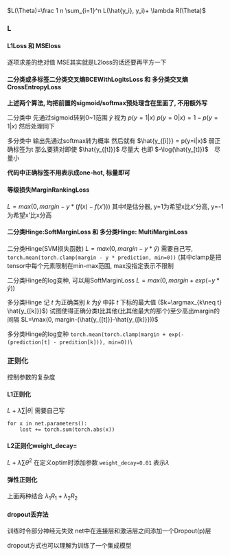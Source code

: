 $L(\Theta)=\frac 1 n \sum_{i=1}^n L(\hat{y_i}, y_i)+ \lambda R(\Theta)$

### L
#### L1Loss 和 MSEloss
逐项求差的绝对值
MSE其实就是L2loss的话还要再平方一下

#### 二分类或多标签二分类交叉熵BCEWithLogitsLoss 和 多分类交叉熵CrossEntropyLoss

**上述两个算法, 均把前置的sigmoid/softmax预处理含在里面了, 不用额外写**

二分类中
先通过sigmoid转到0~1范围
$\hat{y}$ 视为 $p(y=1|x)$
$p(y=0|x) = 1 - p(y=1|x)$
然后处理同下

多分类中
输出先通过softmax转为概率
然后就有 $\hat{y_{[i]}} = p(y=i|x)$
弱正确标签为t
那么要猜对即使 $\hat{y_{[t]}}$ 尽量大
也即 $-\log(\hat{y_[t]})$　尽量小

**代码中正确标签不用表示成one-hot, 标量即可**

#### 等级损失MarginRankingLoss
$L = max(0, margin - y*(f(x) - f(x')))$
其中f是估分器, y=1为希望x比x'分高, y=-1为希望x'比x分高

#### 二分类Hinge:SoftMarginLoss  和 多分类Hinge: MultiMarginLoss
二分类Hinge(SVM损失函数)
$L = max(0, margin-y*\hat{y})$
需要自己写, `torch.mean(torch.clamp(margin - y * prediction, min=0))` (其中clamp是把tensor中每个元素限制在min-max范围, max没指定表示不限制

二分类Hinge的log变种, 可以用SoftMarginLoss
$L= max(0, margin+exp(-y*\hat{y}))$

多分类Hinge
记 $t$ 为正确类别
$k$ 为$\hat{y}$ 中非 $t$ 下标的最大值 ($k=\argmax_{k\neq t} \hat{y_{[k]}}$)
试图使得正确分类t比其他(比其他最大的那个)至少高出margin的间隔
$L=\max(0, margin-(\hat{y_{[t]}}-\hat{y_{[k]}}))$

多分类Hinge的log变种
`torch.mean(torch.clamp(margin + exp(-(prediction[t] - predition[k])), min=0))`\

### 正则化
控制参数的复杂度

#### L1正则化
$L + \lambda \sum |\theta|$
需要自己写
```
for x in net.parameters():
    lost += torch.sum(torch.abs(x))
```

#### L2正则化weight_decay=
$L + \lambda \sum \theta^2$
在定义optim时添加参数 `weight_decay=0.01` 表示$\lambda$

#### 弹性正则化
上面两种结合
$\lambda_1 R_1 + \lambda_2 R_2$

#### dropout丢弃法
训练时令部分神经元失效
net中在连接层和激活层之间添加一个Dropout(p)层

dropout方式也可以理解为训练了一个集成模型